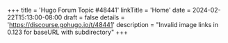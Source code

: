 +++
title = 'Hugo Forum Topic #48441'
linkTitle = 'Home'
date = 2024-02-22T15:13:00-08:00
draft = false
details = 'https://discourse.gohugo.io/t/48441'
description = "Invalid image links in 0.123 for baseURL with subdirectory"
+++
